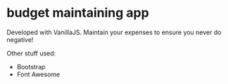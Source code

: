 # budget maintaining app

Developed with VanillaJS. Maintain your expenses to ensure you never do negative!

Other stuff used:

- Bootstrap
- Font Awesome

